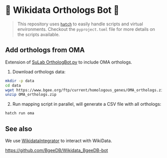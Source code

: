 # 🧬 Wikidata Orthologs Bot 🤖

> This repository uses [`hatch`](https://hatch.pypa.io/latest/) to easily handle scripts and virtual environments. Checkout the `pyproject.toml` file for more details on the scripts available.

## Add orthologs from OMA

Extension of [SuLab OrthologBot.py](https://github.com/SuLab/scheduled-bots/blob/main/scheduled_bots/geneprotein/OrthologBot.py) to include OMA orthologs.

1. Download orthologs data:

```bash
mkdir -p data
cd data
wget https://www.bgee.org/ftp/current/homologous_genes/OMA_orthologs.zip
unzip OMA_orthologs.zip
```

2. Run mapping script in parallel, will generate a CSV file with all orthologs:

```bash
hatch run oma
```

## See also

We use [WikidataIntegrator](https://github.com/SuLab/WikidataIntegrator) to interact with WikiData.

https://github.com/BgeeDB/Wikidata_BgeeDB-bot
